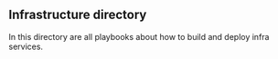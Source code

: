 ## Infrastructure directory

In this directory are all playbooks about how to build and deploy infra services.